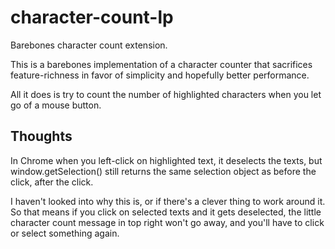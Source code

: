 # character-count-lp
Barebones character count extension.

This is a barebones implementation of a character counter that sacrifices feature-richness in favor of simplicity and hopefully better performance.

All it does is try to count the number of highlighted characters when you let go of a mouse button.

## Thoughts

In Chrome when you left-click on highlighted text, it deselects the texts, but window.getSelection() still returns the same selection object as before the click, after the click.

I haven't looked into why this is, or if there's a clever thing to work around it. So that means if you click on selected texts and it gets deselected, the little character count message in top right won't go away, and you'll have to click or select something again.